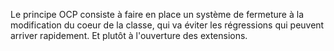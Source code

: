 Le principe OCP consiste à faire en place un système de fermeture à la modification du coeur de la classe, qui va éviter les régressions qui peuvent arriver 
rapidement.
Et plutôt à l'ouverture des extensions.